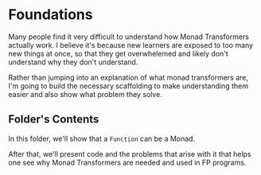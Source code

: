 # Foundations

Many people find it very difficult to understand how Monad Transformers actually work. I believe it's because new learners are exposed to too many new things at once, so that they get overwhelemed and likely don't understand why they don't understand.

Rather than jumping into an explanation of what monad transformers are, I'm going to build the necessary scaffolding to make understanding them easier and also show what problem they solve.

## Folder's Contents

In this folder, we'll show that a `Function` can be a Monad.

After that, we'll present code and the problems that arise with it that helps one see why Monad Transformers are needed and used in FP programs.
